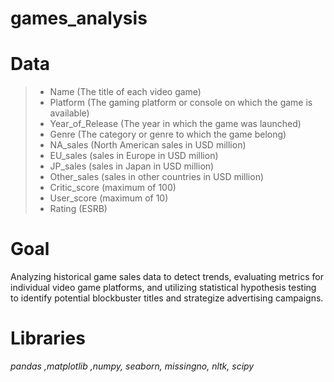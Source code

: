 # games_analysis
# Data
> - Name (The title of each video game)
> - Platform (The gaming platform or console on which the game is available)
> - Year_of_Release (The year in which the game was launched)
> - Genre (The category or genre to which the game belong)
> - NA_sales (North American sales in USD million)
> - EU_sales (sales in Europe in USD million)
> - JP_sales (sales in Japan in USD million)
> - Other_sales (sales in other countries in USD million)
> - Critic_score (maximum of 100)
> - User_score (maximum of 10)
> - Rating (ESRB)


# Goal
Analyzing historical game sales data to detect trends, evaluating metrics for individual video game platforms, and utilizing statistical hypothesis testing to identify potential blockbuster titles and strategize advertising campaigns.

# Libraries
*pandas ,matplotlib ,numpy, seaborn, missingno, nltk, scipy*

